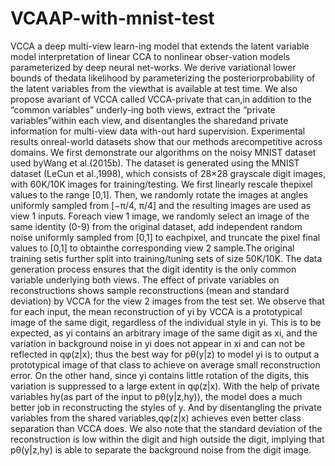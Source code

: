 # VCAAP-with-mnist-test
VCCA a deep multi-view learn-ing model that extends the latent variable model interpretation of linear CCA to nonlinear obser-vation models parameterized by deep neural net-works. We derive variational lower bounds of thedata likelihood by parameterizing the posteriorprobability of the latent variables from the viewthat is available at test time. We also propose avariant of VCCA called VCCA-private that can,in addition to the “common variables” underly-ing both views, extract the “private variables”within each view, and disentangles the sharedand private information for multi-view data with-out hard supervision.  Experimental results onreal-world datasets show that our methods arecompetitive across domains.
We first demonstrate our algorithms on the noisy MNIST dataset used byWang et al.(2015b). The dataset is generated using the MNIST dataset (LeCun et al.,1998), which consists of 28×28 grayscale digit images, with 60K/10K images for training/testing.  We first linearly rescale thepixel values to the range [0,1]. Then, we randomly rotate the images at angles uniformly sampled from [−π/4, π/4] and the resulting images are used as view 1 inputs. Foreach view 1 image, we randomly select an image of the same identity (0-9) from the original dataset, add independent random noise uniformly sampled from [0,1] to eachpixel, and truncate the pixel final values to [0,1] to obtainthe corresponding view 2 sample.The original training setis further split into training/tuning sets of size 50K/10K. The data generation process ensures that the digit identity is the only common variable underlying both views.
The effect of private variables on reconstructions shows sample reconstructions (mean and standard deviation) by VCCA for the view 2 images from the test set. We observe that for each input, the mean reconstruction of yi by VCCA is a prototypical image of the same digit, regardless of the individual style in yi. This is to be expected, as yi contains an arbitrary image of the same digit as xi, and the variation in background noise in yi does not appear in xi and can not be reflected in qφ(z|x); thus the best way for pθ(y|z) to model yi is to output a prototypical image of that class to achieve on average small reconstruction error. On the other hand, since yi contains little rotation of the digits, this variation is suppressed to a large extent in qφ(z|x).
With the help of private variables hy(as part of the input to pθ(y|z,hy)), the model does a much better job in reconstructing the styles of y. And by disentangling the private variables from the shared variables,qφ(z|x) achieves even better class separation than VCCA does. We also note that the standard deviation of the reconstruction is low within the digit and high outside the digit, implying that pθ(y|z,hy) is able to separate the background noise from the digit image.
